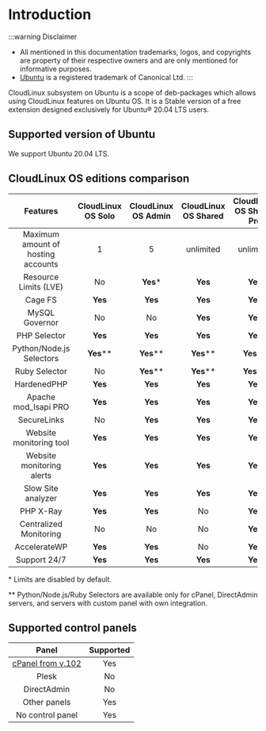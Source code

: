 # Introduction

:::warning Disclaimer
* All mentioned in this documentation trademarks, logos, and copyrights are property of their respective owners and are only mentioned for informative purposes.
* [Ubuntu](https://ubuntu.com/) is a registered trademark of Canonical Ltd.
:::

CloudLinux subsystem on Ubuntu is a scope of deb-packages which allows using CloudLinux features on Ubuntu OS. It is a Stable version of a free extension designed exclusively for Ubuntu® 20.04 LTS users. 

## Supported version of Ubuntu

We support Ubuntu 20.04 LTS.

## CloudLinux OS editions comparison


|**Features**|**CloudLinux OS Solo**|**CloudLinux OS Admin**|**CloudLinux OS Shared**|**CloudLinux OS Shared Pro**|**<font color="#2c98f0">CloudLinux Subsystem For Ubuntu</font>**|
|:-:|:-:|:-:|:-:|:-:|:-:|
|Maximum amount of hosting accounts|1|5|unlimited|unlimited|**<font color="#2c98f0">unlimited</font>**|
|Resource Limits (LVE)|No|**Yes***|**Yes**|**Yes**|**<font color="#2c98f0">Yes</font>**|
|Cage FS|**Yes**|**Yes**|**Yes**|**Yes**|**<font color="#2c98f0">Yes</font>**|
|MySQL Governor|No|No|**Yes**|**Yes**|**<font color="#2c98f0">Yes</font>**|
|PHP Selector|**Yes**|**Yes**|**Yes**|**Yes**|**<font color="#2c98f0">Yes</font>**|
|Python/Node.js Selectors|**Yes****|**Yes****|**Yes****|**Yes****|**<font color="#2c98f0">No</font>**|
|Ruby Selector|No|**Yes****|**Yes****|**Yes****|**<font color="#2c98f0">No</font>**|
|HardenedPHP|**Yes**|**Yes**|**Yes**|**Yes**|**<font color="#2c98f0">Yes</font>**|
|Apache mod_lsapi PRO|**Yes**|**Yes**|**Yes**|**Yes**|**<font color="#2c98f0">Yes</font>**|
|SecureLinks|No|**Yes**|**Yes**|**Yes**|**<font color="#2c98f0">Yes</font>**|
|Website monitoring tool|**Yes**|**Yes**|**Yes**|**Yes**|**<font color="#2c98f0">No</font>**|
|Website monitoring alerts|**Yes**|**Yes**|**Yes**|**Yes**|**<font color="#2c98f0">No</font>**|
|Slow Site analyzer|**Yes**|**Yes**|**Yes**|**Yes**|**<font color="#2c98f0">No</font>**|
|PHP X-Ray|**Yes**|**Yes**|No|**Yes**|**<font color="#2c98f0">No</font>**|
|Centralized Monitoring|No|No|No|**Yes**|**<font color="#2c98f0">No</font>**|
|AccelerateWP|**Yes**|**Yes**|No|**Yes**|**<font color="#2c98f0">No</font>**|
|Support 24/7|**Yes**|**Yes**|**Yes**|**Yes**|**<font color="#2c98f0">Yes</font>**|

\* Limits are disabled by default.

\** Python/Node.js/Ruby Selectors are available only for cPanel, DirectAdmin servers, and servers with custom panel with own integration.

## Supported control panels

| **Panel** | **Supported** |
|:-:|:-:|
|[cPanel from v.102](https://blog.cpanel.com/ubuntu-lts-and-full-cpanel-support/) | Yes |
|Plesk| No |
|DirectAdmin| No |
|Other panels| Yes |
|No control panel| Yes |
